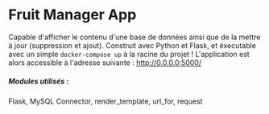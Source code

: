# Fruit Manager App

Capable d'afficher le contenu d'une base de données ainsi que de la mettre à jour (suppression et ajout).
Construit avec Python et Flask, et éxecutable avec un simple `docker-compose up` à la racine du projet !
L'application est alors accessible à l'adresse suivante : http://0.0.0.0:5000/

##### Modules utilisés :
Flask, MySQL Connector, render_template, url_for, request
